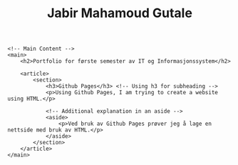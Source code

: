 <!DOCTYPE html>
<html lang="no"> <!-- Added language attribute -->
<head>
    <meta charset="utf-8">
    <meta name="viewport" content="width=device-width, initial-scale=1">
    <title>Jabir Mahamoud Gutale - Portfolio</title> <!-- Added a title -->
</head>
<body>
    <!-- Main Header -->
    <header>
        <h1>Jabir Mahamoud Gutale</h1>
    </header>

    <!-- Main Content -->
    <main>
        <h2>Portfolio for første semester av IT og Informasjonssystem</h2>
        
        <article>
            <section>
                <h3>Github Pages</h3> <!-- Using h3 for subheading -->
                <p>Using Github Pages, I am trying to create a website using HTML.</p>
                
                <!-- Additional explanation in an aside -->
                <aside>
                    <p>Ved bruk av Github Pages prøver jeg å lage en nettside med bruk av HTML.</p>
                </aside>
            </section>
        </article>
    </main>
</body>
</html>
